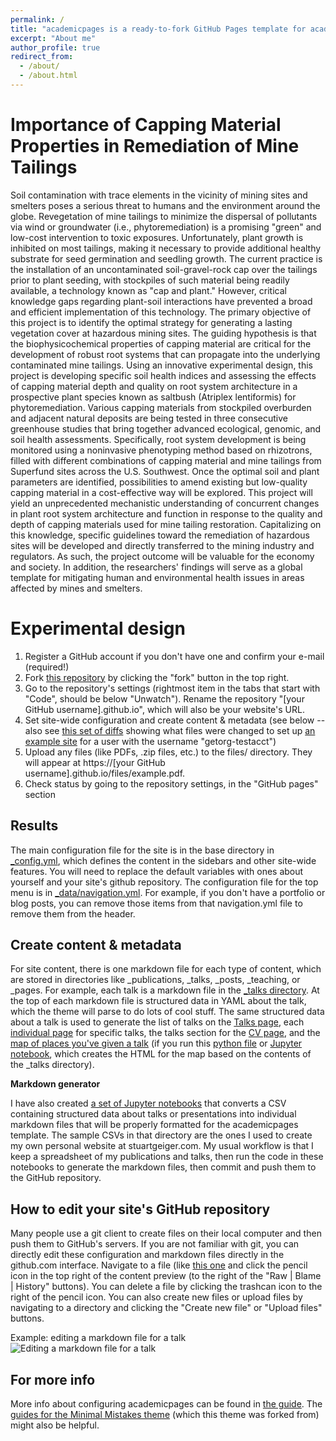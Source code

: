 ```yaml
---
permalink: /
title: "academicpages is a ready-to-fork GitHub Pages template for academic personal websites"
excerpt: "About me"
author_profile: true
redirect_from: 
  - /about/
  - /about.html
---
```


Importance of Capping Material Properties in Remediation of Mine Tailings
======
Soil contamination with trace elements in the vicinity of mining sites and smelters poses a serious threat to humans and the environment around the globe. Revegetation of mine tailings to minimize the dispersal of pollutants via wind or groundwater (i.e., phytoremediation) is a promising "green" and low-cost intervention to toxic exposures. Unfortunately, plant growth is inhibited on most tailings, making it necessary to provide additional healthy substrate for seed germination and seedling growth. The current practice is the installation of an uncontaminated soil-gravel-rock cap over the tailings prior to plant seeding, with stockpiles of such material being readily available, a technology known as "cap and plant." However, critical knowledge gaps regarding plant-soil interactions have prevented a broad and efficient implementation of this technology. The primary objective of this project is to identify the optimal strategy for generating a lasting vegetation cover at hazardous mining sites. The guiding hypothesis is that the biophysicochemical properties of capping material are critical for the development of robust root systems that can propagate into the underlying contaminated mine tailings. Using an innovative experimental design, this project is developing specific soil health indices and assessing the effects of capping material depth and quality on root system architecture in a prospective plant species known as saltbush (Atriplex lentiformis) for phytoremediation. Various capping materials from stockpiled overburden and adjacent natural deposits are being tested in three consecutive greenhouse studies that bring together advanced ecological, genomic, and soil health assessments. Specifically, root system development is being monitored using a noninvasive phenotyping method based on rhizotrons, filled with different combinations of capping material and mine tailings from Superfund sites across the U.S. Southwest. Once the optimal soil and plant parameters are identified, possibilities to amend existing but low-quality capping material in a cost-effective way will be explored. This project will yield an unprecedented mechanistic understanding of concurrent changes in plant root system architecture and function in response to the quality and depth of capping materials used for mine tailing restoration. Capitalizing on this knowledge, specific guidelines toward the remediation of hazardous sites will be developed and directly transferred to the mining industry and regulators. As such, the project outcome will be valuable for the economy and society. In addition, the researchers' findings will serve as a global template for mitigating human and environmental health issues in areas affected by mines and smelters.

Experimental design
======
1. Register a GitHub account if you don't have one and confirm your e-mail (required!)
1. Fork [this repository](https://github.com/academicpages/academicpages.github.io) by clicking the "fork" button in the top right. 
1. Go to the repository's settings (rightmost item in the tabs that start with "Code", should be below "Unwatch"). Rename the repository "[your GitHub username].github.io", which will also be your website's URL.
1. Set site-wide configuration and create content & metadata (see below -- also see [this set of diffs](http://archive.is/3TPas) showing what files were changed to set up [an example site](https://getorg-testacct.github.io) for a user with the username "getorg-testacct")
1. Upload any files (like PDFs, .zip files, etc.) to the files/ directory. They will appear at https://[your GitHub username].github.io/files/example.pdf.  
1. Check status by going to the repository settings, in the "GitHub pages" section

Results
------
The main configuration file for the site is in the base directory in [_config.yml](https://github.com/academicpages/academicpages.github.io/blob/master/_config.yml), which defines the content in the sidebars and other site-wide features. You will need to replace the default variables with ones about yourself and your site's github repository. The configuration file for the top menu is in [_data/navigation.yml](https://github.com/academicpages/academicpages.github.io/blob/master/_data/navigation.yml). For example, if you don't have a portfolio or blog posts, you can remove those items from that navigation.yml file to remove them from the header. 

Create content & metadata
------
For site content, there is one markdown file for each type of content, which are stored in directories like _publications, _talks, _posts, _teaching, or _pages. For example, each talk is a markdown file in the [_talks directory](https://github.com/academicpages/academicpages.github.io/tree/master/_talks). At the top of each markdown file is structured data in YAML about the talk, which the theme will parse to do lots of cool stuff. The same structured data about a talk is used to generate the list of talks on the [Talks page](https://academicpages.github.io/talks), each [individual page](https://academicpages.github.io/talks/2012-03-01-talk-1) for specific talks, the talks section for the [CV page](https://academicpages.github.io/cv), and the [map of places you've given a talk](https://academicpages.github.io/talkmap.html) (if you run this [python file](https://github.com/academicpages/academicpages.github.io/blob/master/talkmap.py) or [Jupyter notebook](https://github.com/academicpages/academicpages.github.io/blob/master/talkmap.ipynb), which creates the HTML for the map based on the contents of the _talks directory).

**Markdown generator**

I have also created [a set of Jupyter notebooks](https://github.com/academicpages/academicpages.github.io/tree/master/markdown_generator
) that converts a CSV containing structured data about talks or presentations into individual markdown files that will be properly formatted for the academicpages template. The sample CSVs in that directory are the ones I used to create my own personal website at stuartgeiger.com. My usual workflow is that I keep a spreadsheet of my publications and talks, then run the code in these notebooks to generate the markdown files, then commit and push them to the GitHub repository.

How to edit your site's GitHub repository
------
Many people use a git client to create files on their local computer and then push them to GitHub's servers. If you are not familiar with git, you can directly edit these configuration and markdown files directly in the github.com interface. Navigate to a file (like [this one](https://github.com/academicpages/academicpages.github.io/blob/master/_talks/2012-03-01-talk-1.md) and click the pencil icon in the top right of the content preview (to the right of the "Raw | Blame | History" buttons). You can delete a file by clicking the trashcan icon to the right of the pencil icon. You can also create new files or upload files by navigating to a directory and clicking the "Create new file" or "Upload files" buttons. 

Example: editing a markdown file for a talk
![Editing a markdown file for a talk](/images/editing-talk.png)

For more info
------
More info about configuring academicpages can be found in [the guide](https://academicpages.github.io/markdown/). The [guides for the Minimal Mistakes theme](https://mmistakes.github.io/minimal-mistakes/docs/configuration/) (which this theme was forked from) might also be helpful.
